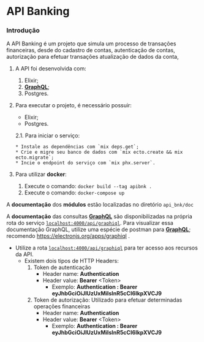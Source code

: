 # API Banking

### Introdução
A API Banking é um projeto que simula um processo de transações financeiras, desde do cadastro de contas,
autenticação de contas, autorização para efetuar transações atualização de dados da conta, 

1. A API foi desenvolvida com:

    1. Elixir;
    2. **[GraphQL](https://graphql.org/)**;
    3. Postgres.

2. Para executar o projeto, é necessário possuir:

    - Elixir;
    - Postgres.
    
    2.1. Para iniciar o serviço:
       
       * Instale as dependências com `mix deps.get`;
       * Crie e migre seu banco de dados com `mix ecto.create && mix ecto.migrate`;
       * Incie o endpoint do serviço com `mix phx.server`.
    
3. Para utilizar **docker**:
    1. Execute o comando: `docker build --tag apibnk .`
    2. Execute o comando: `docker-compose up`

A **documentação** dos **módulos** estão localizadas no diretório `api_bnk/doc`

A **documentação** das consultas **[GraphQL](https://graphql.org/)** são disponibilizadas na própria rota do 
serviço [`localhost:4000/api/graphiql`](http://localhost:4000/api/graphiql). 
 Para visualizar essa documentação GraphQL, utilize uma espécie 
de postman para **[GraphQL](https://graphql.org/)**; recomendo https://electronjs.org/apps/graphiql .

- Utilize a rota [`localhost:4000/api/graphiql`](http://localhost:4000/api/graphiql) para ter acesso aos recursos da API.
    - Existem dois tipos de HTTP Headers:
        1. Token de autenticação
            - Header name: **Authentication**
            - Header value: **Bearer** \<Token\>
                - Exemplo: **Authentication : Bearer eyJhbGciOiJIUzUxMiIsInR5cCI6IkpXVCJ9**
        2. Token de autorização: Utilizado para efetuar determinadas operações financeiras
            - Header name: **Authentication**
            - Header value: **Bearer** \<Token\>
                - Exemplo: **Authentication : Bearer eyJhbGciOiJIUzUxMiIsInR5cCI6IkpXVCJ9**
        
